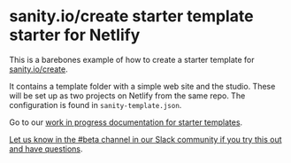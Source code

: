 # sanity.io/create starter template starter for Netlify

This is a barebones example of how to create a starter template for <a href="https://www.sanity.io/create?template=sanity-io/sanity-template-netlify-poc">sanity.io/create</a>.

It contains a template folder with a simple web site and the studio. These will be set up as two projects on Netlify from the same repo. The configuration is found in `sanity-template.json`.

Go to our [work in progress documentation for starter templates](https://www.sanity.io/docs/starter-templates).

[Let us know in the #beta channel in our Slack community if you try this out and have questions](https://slack.sanity.io).
